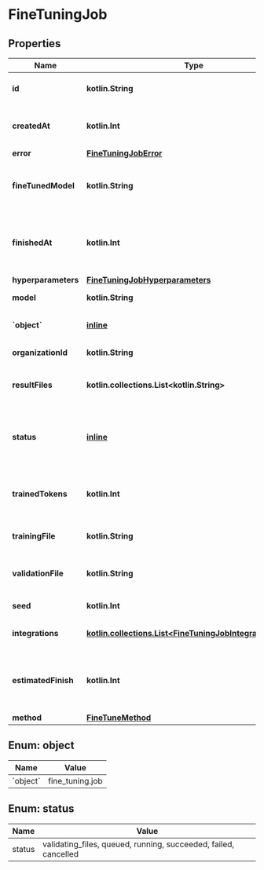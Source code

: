 
# FineTuningJob

## Properties
| Name | Type | Description | Notes |
| ------------ | ------------- | ------------- | ------------- |
| **id** | **kotlin.String** | The object identifier, which can be referenced in the API endpoints. |  |
| **createdAt** | **kotlin.Int** | The Unix timestamp (in seconds) for when the fine-tuning job was created. |  |
| **error** | [**FineTuningJobError**](FineTuningJobError.md) |  |  |
| **fineTunedModel** | **kotlin.String** | The name of the fine-tuned model that is being created. The value will be null if the fine-tuning job is still running. |  |
| **finishedAt** | **kotlin.Int** | The Unix timestamp (in seconds) for when the fine-tuning job was finished. The value will be null if the fine-tuning job is still running. |  |
| **hyperparameters** | [**FineTuningJobHyperparameters**](FineTuningJobHyperparameters.md) |  |  |
| **model** | **kotlin.String** | The base model that is being fine-tuned. |  |
| **&#x60;object&#x60;** | [**inline**](#&#x60;Object&#x60;) | The object type, which is always \&quot;fine_tuning.job\&quot;. |  |
| **organizationId** | **kotlin.String** | The organization that owns the fine-tuning job. |  |
| **resultFiles** | **kotlin.collections.List&lt;kotlin.String&gt;** | The compiled results file ID(s) for the fine-tuning job. You can retrieve the results with the [Files API](/docs/api-reference/files/retrieve-contents). |  |
| **status** | [**inline**](#Status) | The current status of the fine-tuning job, which can be either &#x60;validating_files&#x60;, &#x60;queued&#x60;, &#x60;running&#x60;, &#x60;succeeded&#x60;, &#x60;failed&#x60;, or &#x60;cancelled&#x60;. |  |
| **trainedTokens** | **kotlin.Int** | The total number of billable tokens processed by this fine-tuning job. The value will be null if the fine-tuning job is still running. |  |
| **trainingFile** | **kotlin.String** | The file ID used for training. You can retrieve the training data with the [Files API](/docs/api-reference/files/retrieve-contents). |  |
| **validationFile** | **kotlin.String** | The file ID used for validation. You can retrieve the validation results with the [Files API](/docs/api-reference/files/retrieve-contents). |  |
| **seed** | **kotlin.Int** | The seed used for the fine-tuning job. |  |
| **integrations** | [**kotlin.collections.List&lt;FineTuningJobIntegrationsInner&gt;**](FineTuningJobIntegrationsInner.md) | A list of integrations to enable for this fine-tuning job. |  [optional] |
| **estimatedFinish** | **kotlin.Int** | The Unix timestamp (in seconds) for when the fine-tuning job is estimated to finish. The value will be null if the fine-tuning job is not running. |  [optional] |
| **method** | [**FineTuneMethod**](FineTuneMethod.md) |  |  [optional] |


<a id="`Object`"></a>
## Enum: object
| Name | Value |
| ---- | ----- |
| &#x60;object&#x60; | fine_tuning.job |


<a id="Status"></a>
## Enum: status
| Name | Value |
| ---- | ----- |
| status | validating_files, queued, running, succeeded, failed, cancelled |



